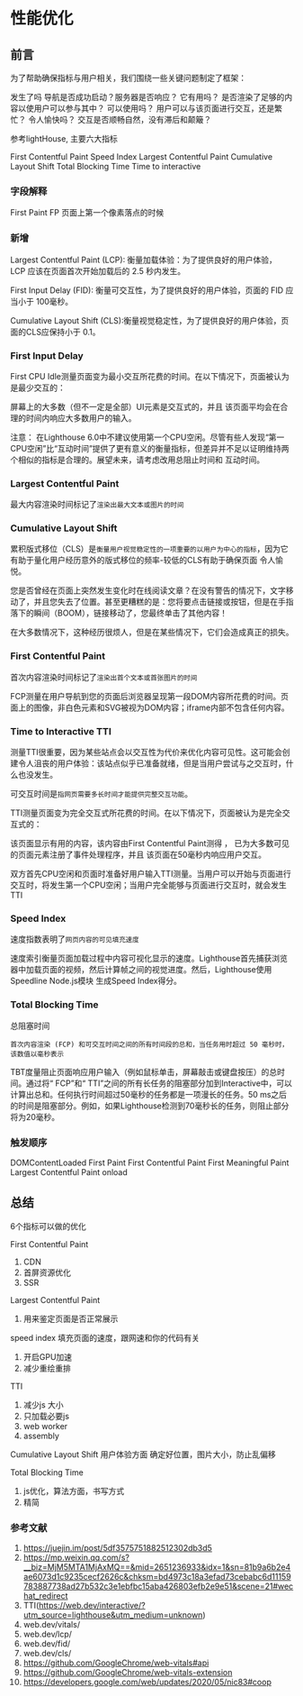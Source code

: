 # 性能优化

## 前言

为了帮助确保指标与用户相关，我们围绕一些关键问题制定了框架：

发生了吗 导航是否成功启动？服务器是否响应？
它有用吗？ 是否渲染了足够的内容以使用户可以参与其中？
可以使用吗？ 用户可以与该页面进行交互，还是繁忙？
令人愉快吗？ 交互是否顺畅自然，没有滞后和颠簸？

参考lightHouse, 主要六大指标

 First Contentful Paint
 Speed Index
 Largest Contentful Paint
 Cumulative Layout Shift
 Total Blocking Time
 Time to interactive

### 字段解释

First Paint  FP   页面上第一个像素落点的时候

### 新增

Largest Contentful Paint (LCP): 衡量加载体验：为了提供良好的用户体验， LCP 应该在页面首次开始加载后的 2.5 秒内发生。

First Input Delay (FID): 衡量可交互性，为了提供良好的用户体验，页面的 FID 应当小于 100毫秒。

Cumulative Layout Shift (CLS):衡量视觉稳定性，为了提供良好的用户体验，页面的CLS应保持小于 0.1。

### First Input Delay

First CPU Idle测量页面变为最小交互所花费的时间。在以下情况下，页面被认为是最少交互的：

屏幕上的大多数（但不一定是全部）UI元素是交互式的，并且
该页面平均会在合理的时间内响应大多数用户的输入。

注意： 在Lighthouse 6.0中不建议使用第一个CPU空闲。尽管有些人发现“第一CPU空闲”比“互动时间”提供了更有意义的衡量指标，但差异并不足以证明维持两个相似的指标是合理的。展望未来，请考虑改用总阻止时间和 互动时间。

### Largest Contentful Paint

最大内容渲染时间标记了`渲染出最大文本或图片的时间`

### Cumulative Layout Shift

累积版式移位（CLS）是`衡量用户视觉稳定性的一项重要的以用户为中心的指标`，因为它有助于量化用户经历意外的版式移位的频率-较低的CLS有助于确保页面 令人愉悦。

您是否曾经在页面上突然发生变化时在线阅读文章？在没有警告的情况下，文字移动了，并且您失去了位置。甚至更糟糕的是：您将要点击链接或按钮，但是在手指落下的瞬间（BOOM），链接移动了，您最终单击了其他内容！

在大多数情况下，这种经历很烦人，但是在某些情况下，它们会造成真正的损失。

### First Contentful Paint

 首次内容渲染时间标记了`渲染出首个文本或首张图片的时间`

 FCP测量在用户导航到您的页面后浏览器呈现第一段DOM内容所花费的时间。页面上的图像，非白色<canvas>元素和SVG被视为DOM内容；iframe内部不包含任何内容。

### Time to Interactive TTI

测量TTI很重要，因为某些站点会以交互性为代价来优化内容可见性。这可能会创建令人沮丧的用户体验：该站点似乎已准备就绪，但是当用户尝试与之交互时，什么也没发生。

可交互时间是`指网页需要多长时间才能提供完整交互功能`。

TTI测量页面变为完全交互式所花费的时间。在以下情况下，页面被认为是完全交互式的：

该页面显示有用的内容，该内容由First Contentful Paint测得 ，
已为大多数可见的页面元素注册了事件处理程序，并且
该页面在50毫秒内响应用户交互。

双方首先CPU空闲和页面时准备好用户输入TTI测量。当用户可以开始与页面进行交互时，将发生第一个CPU空闲；当用户完全能够与页面进行交互时，就会发生TTI

### Speed Index

速度指数表明了`网页内容的可见填充速度`

速度索引衡量页面加载过程中内容可视化显示的速度。Lighthouse首先捕获浏览器中加载页面的视频，然后计算帧之间的视觉进度。然后，Lighthouse使用Speedline Node.js模块 生成Speed Index得分。

### Total Blocking Time

总阻塞时间

`首次内容渲染 (FCP) 和可交互时间之间的所有时间段的总和，当任务用时超过 50 毫秒时，该数值以毫秒表示`

TBT度量阻止页面响应用户输入（例如鼠标单击，屏幕敲击或键盘按压）的总时间。通过将“ FCP”和“ TTI”之间的所有长任务的阻塞部分加到Interactive中，可以计算出总和。任何执行时间超过50毫秒的任务都是一项漫长的任务。50 ms之后的时间是阻塞部分。例如，如果Lighthouse检测到70毫秒长的任务，则阻止部分将为20毫秒。

### 触发顺序

DOMContentLoaded
First Paint
First Contentful Paint
First Meaningful Paint
Largest Contentful Paint
onload

## 总结

6个指标可以做的优化

First Contentful Paint

1. CDN
2. 首屏资源优化
3. SSR

Largest Contentful Paint

1. 用来鉴定页面是否正常展示

speed index
填充页面的速度，跟网速和你的代码有关

1. 开启GPU加速
2. 减少重绘重排

TTI

1. 减少js 大小
2. 只加载必要js
3. web worker
4. assembly

  Cumulative Layout Shift
  用户体验方面
  确定好位置，图片大小，防止乱偏移

Total Blocking Time

1. js优化，算法方面，书写方式
2. 精简

### 参考文献

1. <https://juejin.im/post/5df3575751882512302db3d5>
2. <https://mp.weixin.qq.com/s?__biz=MjM5MTA1MjAxMQ==&mid=2651236933&idx=1&sn=81b9a6b2e4ae6073d1c9235cecf2626c&chksm=bd4973c18a3efad73cebabc6d11159783887738ad27b532c3e1ebfbc15aba426803efb2e9e51&scene=21#wechat_redirect>
3. TTI(<https://web.dev/interactive/?utm_source=lighthouse&utm_medium=unknown>)
4. web.dev/vitals/
5. web.dev/lcp/
6. web.dev/fid/
7. web.dev/cls/
8. <https://github.com/GoogleChrome/web-vitals#api>
9. <https://github.com/GoogleChrome/web-vitals-extension>
10. <https://developers.google.com/web/updates/2020/05/nic83#coop>
